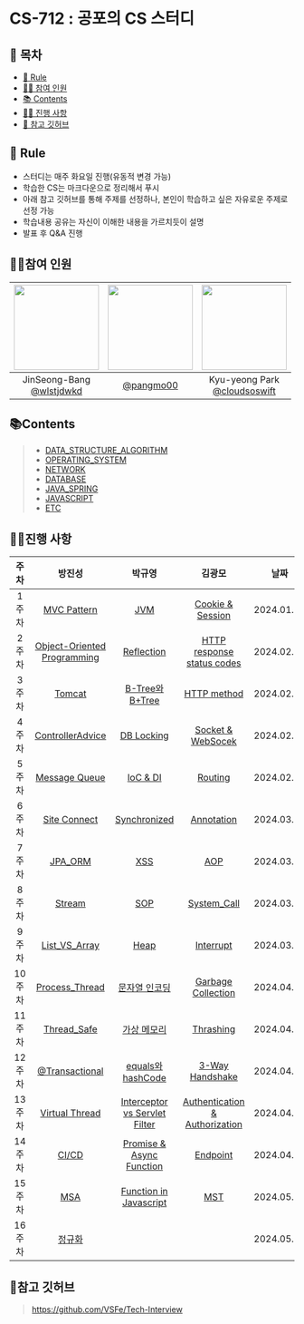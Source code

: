 # CS-712 : 공포의 CS 스터디

## 📑 목차
  - [🌳 Rule](#-rule)
  - [💁‍♂️ 참여 인원](#️참여-인원)
  - [📚 Contents](#contents)
  - [🏃‍♀️ 진행 사항](#진행-사항)
  - [📌 참고 깃허브](#참고-깃허브)

## 🌳 Rule

- 스터디는 매주 화요일 진행(유동적 변경 가능)
- 학습한 CS는 마크다운으로 정리해서 푸시
- 아래 참고 깃허브를 통해 주제를 선정하나, 본인이 학습하고 싶은 자유로운 주제로 선정 가능
- 학습내용 공유는 자신이 이해한 내용을 가르치듯이 설명
- 발표 후 Q&A 진행

## 💁‍♂️참여 인원

| <img src="https://avatars.githubusercontent.com/u/74286424?v=4" width="150" height="150"/> | <img src="https://avatars.githubusercontent.com/u/80333530?v=4" width="150" height="150"/> | <img src="https://avatars.githubusercontent.com/u/77185436?v=4" width="150" height="150"/> |
| :----------------------------------------------------------------------------------------: | :----------------------------------------------------------------------------------------: | :----------------------------------------------------------------------------------------: |
|                JinSeong-Bang<br/>[@wlstjdwkd](https://github.com/wlstjdwkd)                |                          [@pangmo00](https://github.com/pangmo00)                          |            Kyu-yeong Park<br/>[@cloudsoswift](https://github.com/cloudsoswift)             |

## 📚Contents

> - [DATA_STRUCTURE_ALGORITHM](01-DATA_STRUCTURE_ALGORITHM)
> - [OPERATING_SYSTEM](02-OPERATING_SYSTEM)
> - [NETWORK](03-NETWORK)
> - [DATABASE](04-DATABASE)
> - [JAVA_SPRING](07-JAVA_SPRING)
> - [JAVASCRIPT](08-JAVASCRIPT)
> - [ETC](05-ETC)

## 🏃‍♀️진행 사항

|  주차  |                                                                    방진성                                                                    |                                     박규영                                      |                                           김광모                                           |     날짜     |
|:----:|:-----------------------------------------------------------------------------------------------------------------------------------------:| :-----------------------------------------------------------------------------: | :----------------------------------------------------------------------------------------: |:----------:|
| 1주차  |                                              [MVC Pattern](05-ETC/8_MVC%20Pattern/Readme.md)                                              |                      [JVM](07-JAVA_SPRING/1_JVM/Readme.md)                      |             [Cookie & Session](03-NETWORK/1_Cookie%20%26%20Session/Readme.md)              | 2024.01.30 |
| 2주차  |    [Object-Oriented Programming](05-ETC/4_%EA%B0%9D%EC%B2%B4%EC%A7%80%ED%96%A5%ED%94%84%EB%A1%9C%EA%B7%B8%EB%9E%98%EB%B0%8D/Readme.md)    |               [Reflection](07-JAVA_SPRING/4_Reflection/Readme.md)               |   [HTTP response status codes](03-NETWORK/2_HTTP%20response%20status%20codes/Readme.md)    | 2024.02.06 |
| 3주차  |                                               [Tomcat](07-JAVA_SPRING/18_Tomcat/Readme.md)                                                |            [B-Tree와 B+Tree](04-DATABASE/10_B-TREE_B+TREE/Readme.md)            |                    [HTTP method](03-NETWORK/3_Http%20Method/Readme.md)                     | 2024.02.13 |
| 4주차  |                                     [ControllerAdvice](07-JAVA_SPRING/19_ControllerAdvice/Readme.md)                                      |                [DB Locking](04-DATABASE/11_DB-Locking/Readme.md)                |          [Socket & WebSocek](03-NETWORK/5_Socket%20%26%20Web%20Socket/Readme.md)           | 2024.02.20 |
| 5주차  |                                           [Message Queue](05-ETC/17_Message%20Queue/Readme.md)                                            |                 [IoC & DI](07-JAVA_SPRING/11_IoC-DI/Readme.md)                  |                       [Routing](03-NETWORK/17_Forwarding/Readme.md)                        | 2024.02.27 |
| 6주차  |                                          [Site Connect](03-NETWORK/13_Site%20Connect/Readme.md)                                           |             [Synchronized](07-JAVA_SPRING/7_Synchronized/Readme.md)             |                    [Annotation](07-JAVA_SPRING/17_Annotation/Readme.md)                    | 2024.03.06 |
| 7주차  |                                              [JPA_ORM](07-JAVA_SPRING/15_JPA-ORM/Readme.md)                                               |                       [XSS](03-NETWORK/21_XSS/Readme.md)                        |                           [AOP](07-JAVA_SPRING/12_AOP/Readme.md)                           | 2024.03.12 |
| 8주차  |                                                [Stream](07-JAVA_SPRING/8_Stream/Readme.md)                                                |                       [SOP](03-NETWORK/15_SOP/Readme.md)                        |                 [System_Call](02-OPERATING_SYSTEM/1.System_Call/Readme.md)                 | 2024.03.20 |
| 9주차  |                                    [List_VS_Array](01-DATA_STRUCTURE_ALGORITHM/2_LinkedList/Readme.md)                                    |              [Heap](01-DATA_STRUCTURE_ALGORITHM/6_Heap/Readme.md)               |                   [Interrupt](02-OPERATING_SYSTEM/2.Interrupt/Readme.md)                   | 2024.03.27 |
| 10주차 |                                      [Process_Thread](02-OPERATING_SYSTEM/3_ProcessThread/Readme.md)                                      |             [문자열 인코딩](05-ETC/15-Character_Encoding/Readme.md)             |                [Garbage Collection](05-ETC/10_Garbage_Collection/Readme.md)                | 2024.04.02 |
| 11주차 |                                        [Thread_Safe](02-OPERATING_SYSTEM/12_ThreadSafe/Readme.md)                                         |         [가상 메모리](02-OPERATING_SYSTEM/17_Virtual-Memory/Readme.md)          |                  [Thrashing](02-OPERATING_SYSTEM/16.Thrashing/Readme.md)                   | 2024.04.10 |
| 12주차 |                                      [@Transactional](07-JAVA_SPRING%2F16_Transactional%2FReadme.md)                                      |        [equals와 hashCode](07-JAVA_SPRING/10_equals-hashCode/Readme.md)         |            [3-Way Handshake](02-OPERATING_SYSTEM/11.3-Way-Handshake/Readme.md)             | 2024.04.16 |
| 13주차 |                                      [Virtual Thread](07-JAVA_SPRING%2F20_VirtualThread%2FReadme.md)                                      | [Interceptor vs Servlet Filter](07-JAVA_SPRING/13_Interceptor-Filter/Readme.md) | [Authentication & Authorization](05-ETC/12_Authentication%20%26%20Authorization/Readme.md) | 2024.04.23 |
| 14주차 |                                                   [CI/CD](05-ETC%2F2_CI_CD%2FReadme.md)                                                   |       [Promise & Async Function](08-JAVASCRIPT/1_Promise-async/Readme.md)       |                        [Endpoint](03-NETWORK/22_Endpoint/Readme.md)                        | 2024.04.30 |
| 15주차 |                                                    [MSA](05-ETC%2F18_MSA%2FReadme.md)                                                     |      [Function in Javascript](08-JAVASCRIPT/2_Function/Readme.md)                                                                          |                   [MST](./01-DATA_STRUCTURE_ALGORITHM/12_MST/Readme.md)                    | 2024.05.09 |
| 16주차 |                                                 [정규화](04-DATABASE%2F7_%C1%A4%B1%D4%C8%AD)                                                 |                                                                                |                                       | 2024.05.14  |

[//]: # (지우지 말 것/복사용임)
[//]: # (| 주차 |                                                                                                  |                                                                                |                                       | 2024.05. |)


## 📌참고 깃허브

> https://github.com/VSFe/Tech-Interview
